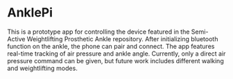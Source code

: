 # AnklePi

This is a prototype app for controlling the device featured in the Semi-Active Weightlifting Prosthetic Ankle repository. After initializing bluetooth function on the ankle, the phone can pair and connect. The app features real-time tracking of air pressure and ankle angle. Currently, only a direct air pressure command can be given, but future work includes different walking and weightlifting modes.

